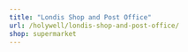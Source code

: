 ```yaml
---
title: "Londis Shop and Post Office"
url: /holywell/londis-shop-and-post-office/
shop: supermarket
---
```

